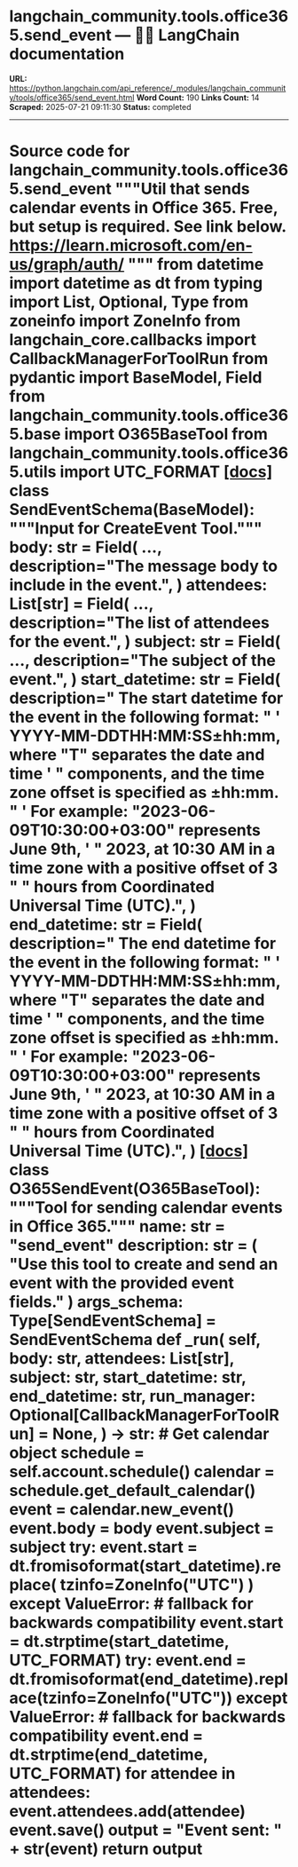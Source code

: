 # langchain_community.tools.office365.send_event — 🦜🔗 LangChain  documentation

**URL:** https://python.langchain.com/api_reference/_modules/langchain_community/tools/office365/send_event.html
**Word Count:** 190
**Links Count:** 14
**Scraped:** 2025-07-21 09:11:30
**Status:** completed

---

# Source code for langchain\_community.tools.office365.send\_event               """Util that sends calendar events in Office 365.          Free, but setup is required. See link below.     https://learn.microsoft.com/en-us/graph/auth/     """          from datetime import datetime as dt     from typing import List, Optional, Type     from zoneinfo import ZoneInfo          from langchain_core.callbacks import CallbackManagerForToolRun     from pydantic import BaseModel, Field          from langchain_community.tools.office365.base import O365BaseTool     from langchain_community.tools.office365.utils import UTC_FORMAT                              [[docs]](https://python.langchain.com/api_reference/community/tools/langchain_community.tools.office365.send_event.SendEventSchema.html#langchain_community.tools.office365.send_event.SendEventSchema)     class SendEventSchema(BaseModel):         """Input for CreateEvent Tool."""              body: str = Field(             ...,             description="The message body to include in the event.",         )         attendees: List[str] = Field(             ...,             description="The list of attendees for the event.",         )         subject: str = Field(             ...,             description="The subject of the event.",         )         start_datetime: str = Field(             description=" The start datetime for the event in the following format: "             ' YYYY-MM-DDTHH:MM:SS±hh:mm, where "T" separates the date and time '             " components, and the time zone offset is specified as ±hh:mm. "             ' For example: "2023-06-09T10:30:00+03:00" represents June 9th, '             " 2023, at 10:30 AM in a time zone with a positive offset of 3 "             " hours from Coordinated Universal Time (UTC).",         )         end_datetime: str = Field(             description=" The end datetime for the event in the following format: "             ' YYYY-MM-DDTHH:MM:SS±hh:mm, where "T" separates the date and time '             " components, and the time zone offset is specified as ±hh:mm. "             ' For example: "2023-06-09T10:30:00+03:00" represents June 9th, '             " 2023, at 10:30 AM in a time zone with a positive offset of 3 "             " hours from Coordinated Universal Time (UTC).",         )                                             [[docs]](https://python.langchain.com/api_reference/community/tools/langchain_community.tools.office365.send_event.O365SendEvent.html#langchain_community.tools.office365.send_event.O365SendEvent)     class O365SendEvent(O365BaseTool):         """Tool for sending calendar events in Office 365."""              name: str = "send_event"         description: str = (             "Use this tool to create and send an event with the provided event fields."         )         args_schema: Type[SendEventSchema] = SendEventSchema              def _run(             self,             body: str,             attendees: List[str],             subject: str,             start_datetime: str,             end_datetime: str,             run_manager: Optional[CallbackManagerForToolRun] = None,         ) -> str:             # Get calendar object             schedule = self.account.schedule()             calendar = schedule.get_default_calendar()                  event = calendar.new_event()                  event.body = body             event.subject = subject             try:                 event.start = dt.fromisoformat(start_datetime).replace(                     tzinfo=ZoneInfo("UTC")                 )             except ValueError:                 # fallback for backwards compatibility                 event.start = dt.strptime(start_datetime, UTC_FORMAT)             try:                 event.end = dt.fromisoformat(end_datetime).replace(tzinfo=ZoneInfo("UTC"))             except ValueError:                 # fallback for backwards compatibility                 event.end = dt.strptime(end_datetime, UTC_FORMAT)                  for attendee in attendees:                 event.attendees.add(attendee)                  event.save()                  output = "Event sent: " + str(event)             return output